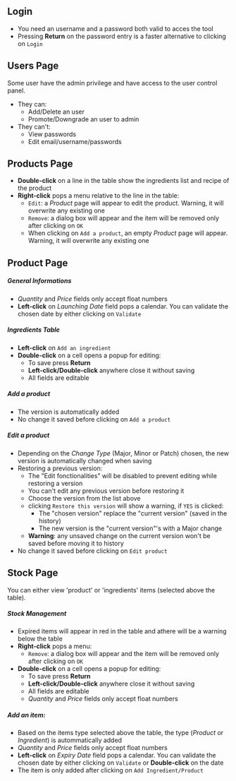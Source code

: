 ## Login
* You need an username and a password both valid to acces the tool
* Pressing **Return** on the password entry is a faster alternative to clicking on `Login`

## Users Page
Some user have the admin privilege and have access to the user control panel. 
- They can:
    * Add/Delete an user
    * Promote/Downgrade an user to admin
- They can't:
    * View passwords
    * Edit email/username/passwords

## Products Page
* **Double-click** on a line in the table show the ingredients list and recipe of the product
* **Right-click** pops a menu relative to the line in the table:
    * `Edit`: a *Product* page will appear to edit the product. Warning, it will overwrite any existing one
    * `Remove`: a dialog box will appear and the item will be removed only after clicking on `OK`
    * When clicking on `Add a product`, an empty *Product* page will appear. Warning, it will overwrite any existing one

## Product Page
##### General Informations
* *Quantity* and *Price* fields only accept float numbers
* **Left-click** on *Launching Date* field pops a calendar. You can validate the chosen date by either clicking on `Validate`

##### Ingredients Table
* **Left-click** on `Add an ingredient`
* **Double-click** on a cell opens a popup for editing:
    * To save press **Return**
    * **Left-click/Double-click** anywhere close it without saving
    * All fields are editable

##### Add a product
* The version is automatically added
* No change it saved before clicking on `Add a product`
##### Edit a product
* Depending on the *Change Type* (Major, Minor or Patch) chosen, the new version is automatically changed when saving
* Restoring a previous version:
    * The "Edit fonctionalities" will be disabled to prevent editing while restoring a version
    * You can't edit any previous version before restoring it
    * Choose the version from the list above
    * clicking `Restore this version` will show a warning, if `YES` is clicked:
        * The "chosen version" replace the "current version" (saved in the history)
        * The new version is the "current version"'s with a Major change
    * **Warning**: any unsaved change on the current version won't be saved before moving it to history
* No change it saved before clicking on `Edit product`


## Stock Page
You can either view 'product' or 'ingredients' items (selected above the table).
##### Stock Management
* Expired items will appear in red in the table and athere will be a warning below the table
* **Right-click** pops a menu:
    * `Remove`: a dialog box will appear and the item will be removed only after clicking on `OK`
* **Double-click** on a cell opens a popup for editing:
    * To save press **Return**
    * **Left-click/Double-click** anywhere close it without saving
    * All fields are editable
    * *Quantity* and *Price* fields only accept float numbers
##### Add an item:
* Based on the items type selected above the table, the type (*Product* or *Ingredient*) is autommatically added
* *Quantity* and *Price* fields only accept float numbers
* **Left-click** on *Expiry Date* field pops a calendar. You can validate the chosen date by either clicking on `Validate` or **Double-click** on the date
* The item is only added after clicking on `Add Ingredient/Product`